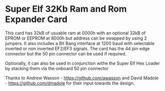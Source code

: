 # Super Elf 32Kb Ram and Rom Expander Card
  This card has 32kB of usuable ram at 0000h with an optional 32kB of EPROM or EEPROM at 8000h but address can be swapped by using 2 jumpers.
  It also includes a Bit Bang interface at 1200 baud with selectable inverted or non inverted EF2/EF3 signals.
  The card has the 44 pin edge connector but the 50 pin connector can be used if required.

  Optionally, it can also be used in conjunction withe the Super Elf Hex Loader by stacking them via the onboard 50 pin connector

  Thanks to Andrew Wasson - https://github.com/awasson and David Madole - https://github.com/dmadole for their input towards the design.






